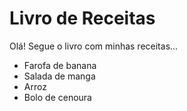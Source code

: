 # Livro de Receitas

Olá! Segue o livro com minhas receitas...
- Farofa de banana
- Salada de manga
- Arroz
- Bolo de cenoura